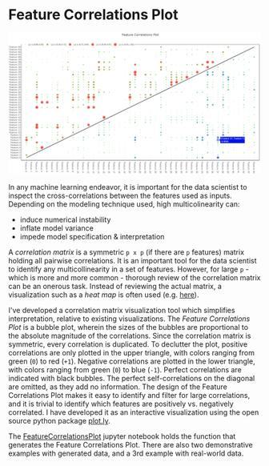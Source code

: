 # Feature Correlations Plot
![Sample Feature Correlations Plot](feature_correlations.png "Sample Feature Correlations Plot")


In any machine learning endeavor, it is important for the data scientist to inspect the cross-correlations between the features used as inputs. Depending on the modeling technique used, high multicolinearity can:

- induce numerical instability
- inflate model variance
- impede model specification & interpretation

A *correlation matrix* is a symmetric `p x p` (if there are `p` features) matrix holding all pairwise correlations. It is an important tool for the data scientist to identify any multicollinearity in a set of features. However, for large `p` - which is more and more common - thorough review of the correlation matrix can be an onerous task. Instead of reviewing the actual matrix, a visualization such as a *heat map* is often used (e.g. [here](http://www.sthda.com/english/wiki/ggplot2-quick-correlation-matrix-heatmap-r-software-and-data-visualization)).

I've developed a correlation matrix visualization tool which simplifies interpretation, relative to existing visualizations. The *Feature Correlations Plot* is a  bubble plot, wherein the sizes of the bubbles are proportional to the absolute magnitude of the correlations. Since the correlation matrix is symmetric, every correlation is duplicated. To declutter the plot, positive correlations are only plotted in the upper triangle, with colors ranging from green (`0`) to red (`+1`). Negative correlations are plotted in the lower triangle, with colors ranging from green (`0`) to blue (`-1`). Perfect correlations are indicated with black bubbles. The perfect self-correlations on the diagonal are omitted, as they add no information. The design of the Feature Correlations Plot makes it easy to identify and filter for large correlations, and it is trivial to identify which features are positively vs. negatively correlated. I have developed it as an interactive visualization using the open source python package [plot.ly](https://plot.ly).

The [FeatureCorrelationsPlot](FeatureCorrelationsPlot.ipynb) jupyter notebook holds the function that generates the Feature Correlations Plot. There are also two demonstrative examples with generated data, and a 3rd example with real-world data.
